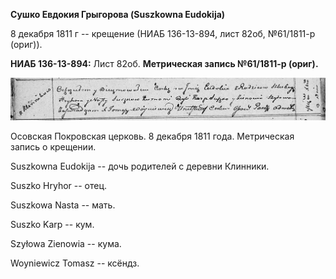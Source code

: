 **Сушко Евдокия Грыгорова (Suszkowna Eudokija)**

8 декабря 1811 г -- крещение (НИАБ 136-13-894, лист 82об, №61/1811-р
(ориг)).

**НИАБ 136-13-894:** Лист 82об. **Метрическая запись №61/1811-р
(ориг).**

![](./media/b76ca809a5fe64dc1024ed05a81c8e5acf9a162e.png)

Осовская Покровская церковь. 8 декабря 1811 года. Метрическая запись о
крещении.

Suszkowna Eudokija -- дочь родителей с деревни Клинники.

Suszko Hryhor -- отец.

Suszkowa Nasta -- мать.

Suszko Karp -- кум.

Szyłowa Zienowia -- кума.

Woyniewicz Tomasz -- ксёндз.
